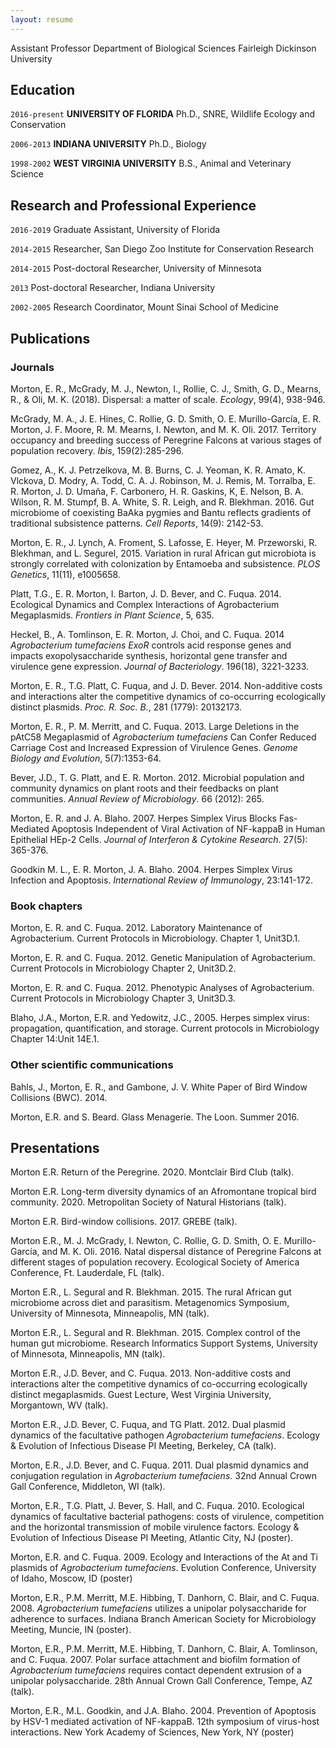 ```yaml
---
layout: resume
---
```


Assistant Professor
Department of Biological Sciences
Fairleigh Dickinson University

## Education

`2016-present`
__UNIVERSITY OF FLORIDA__
Ph.D., SNRE, Wildlife Ecology and Conservation

`2006-2013`
__INDIANA UNIVERSITY__
Ph.D., Biology

`1998-2002`
__WEST VIRGINIA UNIVERSITY__
B.S., Animal and Veterinary Science

## Research and Professional Experience

`2016-2019`
Graduate Assistant, University of Florida

`2014-2015`
Researcher, San Diego Zoo Institute for Conservation Research

`2014-2015`
Post-doctoral Researcher, University of Minnesota

`2013`
Post-doctoral Researcher, Indiana University

`2002-2005`
Research Coordinator, Mount Sinai School of Medicine

## Publications

### Journals

Morton, E. R., McGrady, M. J., Newton, I., Rollie, C. J., Smith, G. D., Mearns, R., & Oli, M. K. (2018). Dispersal: a matter of scale. *Ecology*, 99(4), 938-946.

McGrady, M. A., J. E. Hines, C. Rollie, G. D. Smith, O. E. Murillo-García, E. R. Morton, J. F. Moore, R. M. Mearns, I. Newton, and M. K. Oli. 2017. Territory occupancy and breeding success of Peregrine Falcons at various stages of population recovery. *Ibis*, 159(2):285-296.

Gomez, A., K. J. Petrzelkova, M. B. Burns, C. J. Yeoman, K. R. Amato, K. Vlckova, D. Modry, A. Todd, C. A. J. Robinson, M. J. Remis, M. Torralba, E. R. Morton, J. D. Umaña, F. Carbonero, H. R. Gaskins, K, E. Nelson, B. A. Wilson, R. M. Stumpf, B. A. White, S. R. Leigh, and R. Blekhman. 2016. Gut microbiome of coexisting BaAka pygmies and Bantu reflects gradients of traditional subsistence patterns. *Cell Reports*, 14(9): 2142-53.

Morton, E. R., J. Lynch, A. Froment, S.  Lafosse, E. Heyer, M. Przeworski, R. Blekhman, and L. Segurel, 2015. Variation in rural African gut microbiota is strongly correlated with colonization by Entamoeba and subsistence. *PLOS Genetics*, 11(11), e1005658.

Platt, T.G., E. R. Morton, I. Barton, J. D. Bever, and C. Fuqua. 2014. Ecological Dynamics and Complex Interactions of Agrobacterium Megaplasmids. *Frontiers in Plant Science*, 5, 635.

Heckel, B., A. Tomlinson, E. R. Morton, J. Choi, and C. Fuqua. 2014  *Agrobacterium tumefaciens ExoR* controls acid response genes and impacts exopolysaccharide synthesis, horizontal gene transfer and virulence gene expression. *Journal of Bacteriology*. 196(18), 3221-3233.

Morton, E. R., T.G. Platt, C. Fuqua, and J. D. Bever. 2014. Non-additive costs and interactions alter the competitive dynamics of co-occurring ecologically distinct plasmids. *Proc. R. Soc. B.*, 281 (1779): 20132173.

Morton, E. R., P. M. Merritt, and C. Fuqua. 2013. Large Deletions in the pAtC58 Megaplasmid of *Agrobacterium tumefaciens* Can Confer Reduced Carriage Cost and Increased Expression of Virulence Genes. *Genome Biology and Evolution*, 5(7):1353-64.

Bever, J.D., T. G. Platt, and E. R. Morton. 2012. Microbial population and community dynamics on plant roots and their feedbacks on plant communities. *Annual Review of Microbiology*. 66 (2012): 265.

Morton, E. R. and J. A. Blaho. 2007. Herpes Simplex Virus Blocks Fas-Mediated Apoptosis Independent of Viral Activation of NF-kappaB in Human Epithelial HEp-2 Cells. *Journal of Interferon & Cytokine Research*. 27(5): 365-376.

Goodkin M. L., E. R. Morton, J. A. Blaho. 2004. Herpes Simplex Virus Infection and Apoptosis. *International Review of Immunology*, 23:141-172.


### Book chapters

Morton, E. R. and C. Fuqua. 2012. Laboratory Maintenance of Agrobacterium. Current Protocols in Microbiology. Chapter 1, Unit3D.1. 

Morton, E. R. and C. Fuqua. 2012. Genetic Manipulation of Agrobacterium. Current Protocols in Microbiology Chapter 2, Unit3D.2.

Morton, E. R. and C. Fuqua. 2012. Phenotypic Analyses of Agrobacterium. Current Protocols in Microbiology Chapter 3, Unit3D.3.

Blaho, J.A., Morton, E.R. and Yedowitz, J.C., 2005. Herpes simplex virus: propagation, quantification, and storage. Current protocols in Microbiology Chapter 14:Unit 14E.1.

### Other scientific communications

Bahls, J., Morton, E. R., and Gambone, J. V. White Paper of Bird Window Collisions (BWC). 2014.

Morton, E.R. and S. Beard. Glass Menagerie. The Loon. Summer 2016.

## Presentations

Morton E.R. Return of the Peregrine. 2020. Montclair Bird Club (talk).

Morton E.R. Long-term diversity dynamics of an Afromontane tropical bird community. 2020. Metropolitan Society of Natural Historians (talk).

Morton E.R. Bird-window collisions. 2017. GREBE (talk).

Morton E.R., M. J. McGrady, I. Newton, C. Rollie, G. D. Smith, O. E. Murillo-García, and M. K. Oli. 2016. Natal dispersal distance of Peregrine Falcons at different stages of population recovery. Ecological Society of America Conference, Ft. Lauderdale, FL (talk).

Morton E.R., L. Segural and R. Blekhman. 2015. The rural African gut microbiome across diet and parasitism. Metagenomics Symposium, University of Minnesota, Minneapolis, MN (talk).

Morton E.R., L. Segural and R. Blekhman. 2015. Complex control of the human gut microbiome. Research Informatics Support Systems, University of Minnesota, Minneapolis, MN (talk).

Morton E.R., J.D. Bever, and C. Fuqua. 2013. Non-additive costs and interactions alter the 	competitive dynamics of co-occurring ecologically distinct megaplasmids. Guest Lecture, West Virginia University, Morgantown, WV (talk).

Morton E.R., J.D. Bever, C. Fuqua, and TG Platt.  2012.  Dual plasmid dynamics of the facultative pathogen *Agrobacterium tumefaciens*.  Ecology & Evolution of Infectious Disease PI Meeting, Berkeley, CA (talk).

Morton, E.R., J.D. Bever, and C. Fuqua. 2011.  Dual plasmid dynamics and conjugation regulation in *Agrobacterium tumefaciens*. 32nd Annual Crown Gall Conference, Middleton, WI (talk).

Morton, E.R., T.G. Platt, J. Bever, S. Hall, and C. Fuqua. 2010. Ecological dynamics of facultative bacterial pathogens: costs of virulence, competition and the horizontal transmission of mobile virulence factors. Ecology & Evolution of Infectious Disease PI Meeting, Atlantic City, NJ (poster).

Morton, E.R. and C. Fuqua. 2009. Ecology and Interactions of the At and Ti plasmids of *Agrobacterium tumefaciens*. Evolution Conference, University of Idaho, Moscow, ID (poster)

Morton, E.R., P.M. Merritt, M.E. Hibbing, T. Danhorn, C. Blair, and C. Fuqua. 2008. *Agrobacterium tumefaciens* utilizes a unipolar polysaccharide for adherence to surfaces.  Indiana Branch American Society for Microbiology Meeting, Muncie, IN (poster).

Morton, E.R., P.M. Merritt, M.E. Hibbing, T. Danhorn, C. Blair, A. Tomlinson, and C. Fuqua. 2007. Polar surface attachment and biofilm formation of *Agrobacterium tumefaciens* requires contact dependent extrusion of a unipolar polysaccharide.  28th Annual Crown Gall Conference, Tempe, AZ (talk).

Morton, E.R., M.L. Goodkin, and J.A. Blaho. 2004. Prevention of Apoptosis by HSV-1 mediated activation of NF-kappaB. 12th symposium of virus-host interactions. New York Academy of Sciences, New York, NY (poster) 


<!-- ### Footer

Last updated: May 2013 -->



